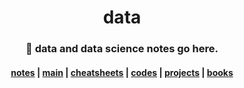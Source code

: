 <div align="center">
 <h1>data</h1>
 <h3>🧪 data and data science notes go here.</h3>
</div>

<div align="center">
 <h4><a href="/notes/README.md">notes</a> | <a href="/main/README.md">main</a> | <a href="/cheatsheets/README.md">cheatsheets</a> | <a href="/codes/README.md">codes</a> | <a href="/projects/README.md">projects</a> | <a href="/books/README.md">books</a> 
</div>
